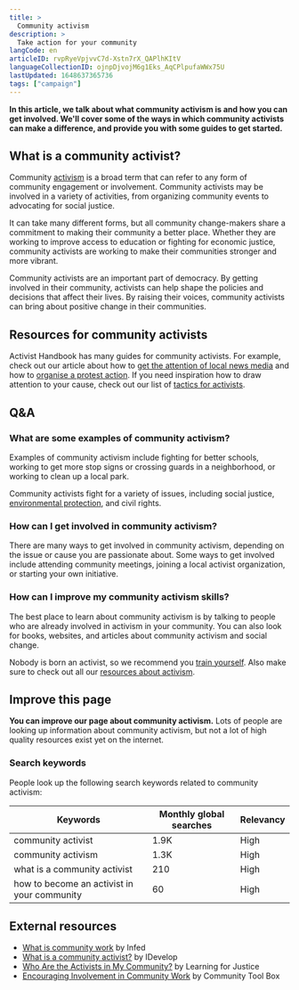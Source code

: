 ```yaml
---
title: >
  Community activism
description: >
  Take action for your community
langCode: en
articleID: rvpRyeVpjvvC7d-Xstn7rX_QAPlhKItV
languageCollectionID: ojnpDjvojM6g1Eks_AqCPlpufaWWx75U
lastUpdated: 1648637365736
tags: ["campaign"]
---
```


**In this article, we talk about what community activism is and how you can get involved. We'll cover some of the ways in which community activists can make a difference, and provide you with some guides to get started.**

## What is a community activist?

Community [activism](/theory/what-is-activism) is a broad term that can refer to any form of community engagement or involvement. Community activists may be involved in a variety of activities, from organizing community events to advocating for social justice.

It can take many different forms, but all community change-makers share a commitment to making their community a better place. Whether they are working to improve access to education or fighting for economic justice, community activists are working to make their communities stronger and more vibrant.

Community activists are an important part of democracy. By getting involved in their community, activists can help shape the policies and decisions that affect their lives. By raising their voices, community activists can bring about positive change in their communities.

## Resources for community activists

Activist Handbook has many guides for community activists. For example, check out our article about how to [get the attention of local news media](/communication/news-media) and how to [organise a protest action](/organising/protest). If you need inspiration how to draw attention to your cause, check out our list of [tactics for activists](/tactics).

## Q&A

### What are some examples of community activism?

Examples of community activism include fighting for better schools, working to get more stop signs or crossing guards in a neighborhood, or working to clean up a local park.

Community activists fight for a variety of issues, including social justice, [environmental protection](/campaigns/climate), and civil rights.

### How can I get involved in community activism?

There are many ways to get involved in community activism, depending on the issue or cause you are passionate about. Some ways to get involved include attending community meetings, joining a local activist organization, or starting your own initiative.

### How can I improve my community activism skills?

The best place to learn about community activism is by talking to people who are already involved in activism in your community. You can also look for books, websites, and articles about community activism and social change.

Nobody is born an activist, so we recommend you [train yourself](/trainings). Also make sure to check out all our [resources about activism](/resources).

## Improve this page

**You can improve our page about community activism.** Lots of people are looking up information about community activism, but not a lot of high quality resources exist yet on the internet.

### Search keywords

People look up the following search keywords related to community activism:

<div><table><thead><tr><th>Keywords</th><th>Monthly global searches</th><th>Relevancy</th></tr></thead><tbody><tr><td>community activist</td><td>1.9K</td><td>High</td></tr><tr><td>community activism</td><td>1.3K</td><td>High</td></tr><tr><td>what is a community activist</td><td>210</td><td>High</td></tr><tr><td>how to become an activist in your community</td><td>60</td><td>High</td></tr></tbody></table></div>

## External resources

-   [What is community work](https://infed.org/what-is-community-work/) by Infed
-   [What is a community activist?](https://www.google.com/url?sa=t&rct=j&q=&esrc=s&source=web&cd=&ved=2ahUKEwiR4OGWsIz4AhUzwAIHHWk3CHsQFnoECBcQAQ&url=https%3A%2F%2Fwww.i-develop-cld.org.uk%2Fpluginfile.php%2F4419%2Fmod_folder%2Fcontent%2F0%2FUnit%25201%2FSession%25201%2FHandouts%2520%2520worksheets%2FWhat%2520is%2520a%2520community%2520activist%2520handout.pdf%3Fforcedownload%3D1&usg=AOvVaw1KY3jLD-OP1-kYoJI8JRrQ) by IDevelop
-   [Who Are the Activists in My Community?](https://www.learningforjustice.org/classroom-resources/lessons/who-are-the-activists-in-my-community) by Learning for Justice
-   [Encouraging Involvement in Community Work](https://ctb.ku.edu/en/table-of-contents/participation/encouraging-involvement) by Community Tool Box